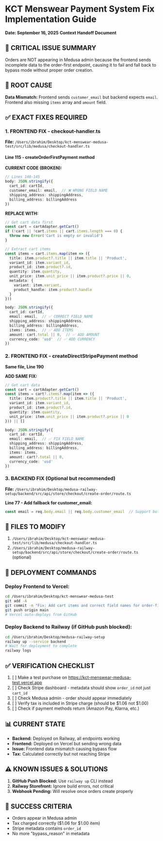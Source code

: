 # KCT Menswear Payment System Fix Implementation Guide
**Date: September 16, 2025**
**Context Handoff Document**

## 🚨 CRITICAL ISSUE SUMMARY
Orders are NOT appearing in Medusa admin because the frontend sends incomplete data to the order-first endpoint, causing it to fail and fall back to bypass mode without proper order creation.

## 🔴 ROOT CAUSE
**Data Mismatch:** Frontend sends `customer_email` but backend expects `email`. Frontend also missing `items` array and `amount` field.

## ✅ EXACT FIXES REQUIRED

### 1. FRONTEND FIX - checkout-handler.ts
**File:** `/Users/ibrahim/Desktop/kct-menswear-medusa-test/src/lib/medusa/checkout-handler.ts`

#### Line 115 - createOrderFirstPayment method
**CURRENT CODE (BROKEN):**
```typescript
// Lines 140-145
body: JSON.stringify({
  cart_id: cartId,
  customer_email: email,  // ❌ WRONG FIELD NAME
  shipping_address: shippingAddress,
  billing_address: billingAddress
})
```

**REPLACE WITH:**
```typescript
// Get cart data first
const cart = cartAdapter.getCart()
if (!cart || !cart.items || cart.items.length === 0) {
  throw new Error('Cart is empty or invalid')
}

// Extract cart items
const items = cart.items.map(item => ({
  title: item.product?.title || item.title || 'Product',
  variant_id: item.variant_id,
  product_id: item.product?.id,
  quantity: item.quantity,
  unit_price: item.unit_price || item.product?.price || 0,
  metadata: {
    variant: item.variant,
    product_handle: item.product?.handle
  }
}))

body: JSON.stringify({
  cart_id: cartId,
  email: email,  // ✅ CORRECT FIELD NAME
  shipping_address: shippingAddress,
  billing_address: billingAddress,
  items: items,  // ✅ ADD ITEMS
  amount: cart.total || 0,  // ✅ ADD AMOUNT
  currency_code: 'usd'  // ✅ ADD CURRENCY
})
```

### 2. FRONTEND FIX - createDirectStripePayment method
**Same file, Line 190**

**ADD SAME FIX:**
```typescript
// Get cart data
const cart = cartAdapter.getCart()
const items = cart?.items?.map(item => ({
  title: item.product?.title || item.title || 'Product',
  variant_id: item.variant_id,
  product_id: item.product?.id,
  quantity: item.quantity,
  unit_price: item.unit_price || item.product?.price || 0
})) || []

body: JSON.stringify({
  cart_id: cartId,
  email: email,  // ✅ FIX FIELD NAME
  shipping_address: shippingAddress,
  billing_address: billingAddress,
  items: items,
  amount: cart?.total || 0,
  currency_code: 'usd'
})
```

### 3. BACKEND FIX (Optional but recommended)
**File:** `/Users/ibrahim/Desktop/medusa-railway-setup/backend/src/api/store/checkout/create-order/route.ts`

**Line 77 - Add fallback for customer_email:**
```typescript
const email = req.body.email || req.body.customer_email  // Support both field names
```

## 📂 FILES TO MODIFY
1. `/Users/ibrahim/Desktop/kct-menswear-medusa-test/src/lib/medusa/checkout-handler.ts`
2. `/Users/ibrahim/Desktop/medusa-railway-setup/backend/src/api/store/checkout/create-order/route.ts` (optional)

## 🚀 DEPLOYMENT COMMANDS

### Deploy Frontend to Vercel:
```bash
cd /Users/ibrahim/Desktop/kct-menswear-medusa-test
git add -A
git commit -m "Fix: Add cart items and correct field names for order-first payment"
git push origin main
# Vercel auto-deploys from GitHub
```

### Deploy Backend to Railway (if GitHub push blocked):
```bash
cd /Users/ibrahim/Desktop/medusa-railway-setup
railway up --service backend
# Wait for deployment to complete
railway logs
```

## ✅ VERIFICATION CHECKLIST
1. [ ] Make a test purchase on https://kct-menswear-medusa-test.vercel.app
2. [ ] Check Stripe dashboard - metadata should show `order_id` not just `cart_id`
3. [ ] Check Medusa admin - order should appear immediately
4. [ ] Verify tax is included in Stripe charge (should be $1.06 not $1.00)
5. [ ] Check if payment methods return (Amazon Pay, Klarna, etc.)

## 📊 CURRENT STATE
- **Backend:** Deployed on Railway, all endpoints working
- **Frontend:** Deployed on Vercel but sending wrong data
- **Issue:** Frontend data mismatch causing bypass flow
- **Tax:** Calculated correctly but not reaching Stripe

## ⚠️ KNOWN ISSUES & SOLUTIONS
1. **GitHub Push Blocked:** Use `railway up` CLI instead
2. **Railway Storefront:** Ignore build errors, not critical
3. **Webhook Pending:** Will resolve once orders create properly

## 🎯 SUCCESS CRITERIA
- Orders appear in Medusa admin
- Tax charged correctly ($1.06 for $1.00 item)
- Stripe metadata contains `order_id`
- No more "bypass_reason" in metadata
